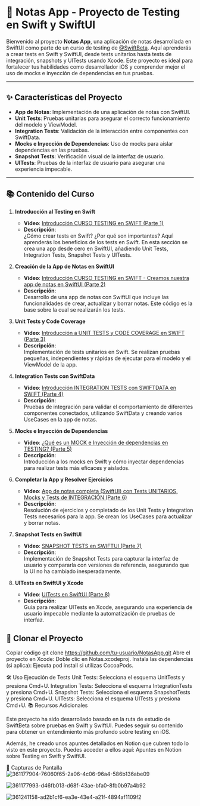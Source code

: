 # 📝 Notas App - Proyecto de Testing en Swift y SwiftUI

Bienvenido al proyecto **Notas App**, una aplicación de notas desarrollada en SwiftUI como parte de un curso de testing de [@SwiftBeta](https://www.swiftbeta.com). Aquí aprenderás a crear tests en Swift y SwiftUI, desde tests unitarios hasta tests de integración, snapshots y UITests usando Xcode. Este proyecto es ideal para fortalecer tus habilidades como desarrollador iOS y comprender mejor el uso de mocks e inyección de dependencias en tus pruebas.

---

## ✨ Características del Proyecto

- **App de Notas**: Implementación de una aplicación de notas con SwiftUI.
- **Unit Tests**: Pruebas unitarias para asegurar el correcto funcionamiento del modelo y ViewModel.
- **Integration Tests**: Validación de la interacción entre componentes con SwiftData.
- **Mocks e Inyección de Dependencias**: Uso de mocks para aislar dependencias en las pruebas.
- **Snapshot Tests**: Verificación visual de la interfaz de usuario.
- **UITests**: Pruebas de la interfaz de usuario para asegurar una experiencia impecable.

---

## 📚 Contenido del Curso

1. **Introducción al Testing en Swift**  
   - **Video**: [Introducción CURSO TESTING en SWIFT (Parte 1)](https://swiftbeta.com/testing-parte-1)  
   - **Descripción**:  
     ¿Cómo crear tests en Swift? ¿Por qué son importantes? Aquí aprenderás los beneficios de los tests en Swift. En esta sección se crea una app desde cero en SwiftUI, añadiendo Unit Tests, Integration Tests, Snapshot Tests y UITests.

2. **Creación de la App de Notas en SwiftUI**  
   - **Video**: [Introducción CURSO TESTING en SWIFT - Creamos nuestra app de notas en SwiftUI (Parte 2)](https://swiftbeta.com/testing-parte-2)  
   - **Descripción**:  
     Desarrollo de una app de notas con SwiftUI que incluye las funcionalidades de crear, actualizar y borrar notas. Este código es la base sobre la cual se realizarán los tests.

3. **Unit Tests y Code Coverage**  
   - **Video**: [Introducción a UNIT TESTS y CODE COVERAGE en SWIFT (Parte 3)](https://swiftbeta.com/testing-parte-3)  
   - **Descripción**:  
     Implementación de tests unitarios en Swift. Se realizan pruebas pequeñas, independientes y rápidas de ejecutar para el modelo y el ViewModel de la app.

4. **Integration Tests con SwiftData**  
   - **Video**: [Introducción INTEGRATION TESTS con SWIFTDATA en SWIFT (Parte 4)](https://swiftbeta.com/testing-parte-4)  
   - **Descripción**:  
     Pruebas de integración para validar el comportamiento de diferentes componentes conectados, utilizando SwiftData y creando varios UseCases en la app de notas.

5. **Mocks e Inyección de Dependencias**  
   - **Video**: [¿Qué es un MOCK e Inyección de dependencias en TESTING? (Parte 5)](https://swiftbeta.com/testing-parte-5)  
   - **Descripción**:  
     Introducción a los mocks en Swift y cómo inyectar dependencias para realizar tests más eficaces y aislados.

6. **Completar la App y Resolver Ejercicios**  
   - **Video**: [App de notas completa (SwiftUI) con Tests UNITARIOS, Mocks y Tests de INTEGRACIÓN (Parte 6)](https://swiftbeta.com/testing-parte-6)  
   - **Descripción**:  
     Resolución de ejercicios y completado de los Unit Tests y Integration Tests necesarios para la app. Se crean los UseCases para actualizar y borrar notas.

7. **Snapshot Tests en SwiftUI**  
   - **Video**: [SNAPSHOT TESTS en SWIFTUI (Parte 7)](https://swiftbeta.com/testing-parte-7)  
   - **Descripción**:  
     Implementación de Snapshot Tests para capturar la interfaz de usuario y compararla con versiones de referencia, asegurando que la UI no ha cambiado inesperadamente.

8. **UITests en SwiftUI y Xcode**  
   - **Video**: [UITests en SwiftUI (Parte 8)](https://swiftbeta.com/testing-parte-8)  
   - **Descripción**:  
     Guía para realizar UITests en Xcode, asegurando una experiencia de usuario impecable mediante la automatización de pruebas de interfaz.




## 🚀 Clonar el Proyecto
Copiar código
git clone https://github.com/tu-usuario/NotasApp.git
Abre el proyecto en Xcode:
Doble clic en Notas.xcodeproj.
Instala las dependencias (si aplica):
Ejecuta pod install si utilizas CocoaPods.


🛠️ Uso
Ejecución de Tests
Unit Tests: Selecciona el esquema UnitTests y presiona Cmd+U.
Integration Tests: Selecciona el esquema IntegrationTests y presiona Cmd+U.
Snapshot Tests: Selecciona el esquema SnapshotTests y presiona Cmd+U.
UITests: Selecciona el esquema UITests y presiona Cmd+U.
📚 Recursos Adicionales

Este proyecto ha sido desarrollado basado en la ruta de estudio de SwiftBeta sobre pruebas en Swift y SwiftUI. Puedes seguir su contenido para obtener un entendimiento más profundo sobre testing en iOS.

Además, he creado unos apuntes detallados en Notion que cubren todo lo visto en este proyecto. Puedes acceder a ellos aquí: Apuntes en Notion sobre Testing en Swift y SwiftUI.


📸 Capturas de Pantalla
![361177904-76060f65-2a06-4c06-96a4-586b136abe09](https://github.com/user-attachments/assets/eb4b4183-e88b-40db-8b36-e45b69835234)


![361177993-d46fb013-d68f-43ae-bfa0-8fb0b97a4b92](https://github.com/user-attachments/assets/d61b7c71-07ad-41db-a2e8-3456d17f53c0)

![361241158-ad2b1cf6-ea3e-43e4-a21f-4894af1109f2](https://github.com/user-attachments/assets/3a095cb1-5813-4e80-a540-527e540ed046)







